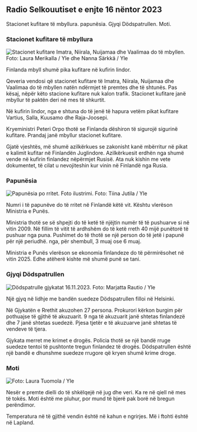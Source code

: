 ## Radio Selkouutiset e enjte 16 nëntor 2023

Stacionet kufitare të mbyllura. papunësia. Gjyqi Dödspatrullen. Moti.

### Stacionet kufitare të mbyllura

![Stacionet kufitare Imatra, Niirala, Nuijamaa dhe Vaalimaa do të mbyllen. Foto: Laura Merikalla / Yle dhe Nanna Särkkä / Yle](https://images.cdn.yle.fi/image/upload/c_crop,h_1215,w_2161,x_0,y_943/ar_1.7777777777777777,cdn.yle.fi/image/upload/c_crop,h_1215,w_2161,x_0,y_943/ar_1.7777777777777777,cdn.yle./dpr_1.0/q_auto:eco/f_auto/fl_lossy/v1700138081/39-1201615655605bd910f3)

Finlanda mbyll shumë pika kufitare në kufirin lindor.

Qeveria vendosi që stacionet kufitare të Imatra, Niirala, Nuijamaa dhe Vaalimaa do të mbyllen natën ndërmjet të premtes dhe të shtunës. Pas kësaj, nëpër këto stacione kufitare nuk kalon trafik. Stacionet kufitare janë mbyllur të paktën deri në mes të shkurtit.

Në kufirin lindor, nga e shtuna do të jenë të hapura vetëm pikat kufitare Vartius, Salla, Kuusamo dhe Raja-Joosepi.

Kryeministri Peteri Orpo thotë se Finlanda dëshiron të sigurojë sigurinë kufitare. Prandaj janë mbyllur stacionet kufitare.

Gjatë vjeshtës, më shumë azilkërkues se zakonisht kanë mbërritur në pikat e kalimit kufitar në Finlandën Juglindore. Azilkërkuesit erdhën nga shumë vende në kufirin finlandez nëpërmjet Rusisë. Ata nuk kishin me vete dokumentet, të cilat u nevojiteshin kur vinin në Finlandë nga Rusia.

### Papunësia

![Papunësia po rritet. Foto ilustrimi. Foto: Tiina Jutila / Yle](https://images.cdn.yle.fi/image/upload/c_crop,h_3007,w_5346,x_0,y_409/ar_1.7777777777777777,c_fill,g_faces,h_120,h_120,h_120,h_100,000,000,000,000,000,000,0000,h_120,h_120,h_pr.q_auto:eco/f_auto/fl_lossy/v1636455286/39-7675556012f34491801)

Numri i të papunëve do të rritet në Finlandë këtë vit. Kështu vlerëson Ministria e Punës.

Ministria thotë se së shpejti do të ketë të njëjtin numër të të pushuarve si në vitin 2009. Në fillim të vitit të ardhshëm do të ketë rreth 40 mijë punëtorë të pushuar nga puna. Pushimet do të thotë se një person do të jetë i papunë për një periudhë. nga, për shembull, 3 muaj ose 6 muaj.

Ministria e Punës vlerëson se ekonomia finlandeze do të përmirësohet në vitin 2025. Edhe atëherë kishte më shumë punë se tani.

### Gjyqi Dödspatrullen

![Dödspatrulle gjykatat 16.11.2023. Foto: Marjatta Rautio / Yle](https://images.cdn.yle.fi/image/upload/c_crop,h_2295,w_4080,x_0,y_278/ar_1.777777777777777,c_fill,g_5,w_1.q_auto:eco/f_auto/fl_lossy/v1700137634/39-12015276555f550196e3)

Një gjyq në lidhje me bandën suedeze Dödspatrullen filloi në Helsinki.

Në Gjykatën e Rrethit akuzohen 27 persona. Prokurori kërkon burgim për pothuajse të gjithë të akuzuarit. 9 nga të akuzuarit janë shtetas finlandezë dhe 7 janë shtetas suedezë. Pjesa tjetër e të akuzuarve janë shtetas të vendeve të tjera.

Gjykata merret me krimet e drogës. Policia thotë se një bandë rruge suedeze tentoi të pushtonte tregun finlandez të drogës. Dödspatrullen është një bandë e dhunshme suedeze rrugore që kryen shumë krime droge.

### Moti

![ Foto: Laura Tuomola / Yle](https://images.cdn.yle.fi/image/upload/c_crop,h_1080,w_1919,x_0,y_0/ar_1.7777777777777777,c_fill,g_5/c_crop,h_1080,w_1919,x_0,y_0/ar_1.7777777777777777,c_fill,g_5/wp_10.0/q_auto:eco/f_auto/fl_lossy/v1700136474/39-1201617655606029adf4)

Nesër e premte dielli do të shkëlqejë në jug dhe veri. Ka re në qiell në mes të tokës. Moti është me pluhur, por mund të bjerë pak borë në bregun perëndimor.

Temperatura në të gjithë vendin është në kahun e ngrirjes. Më i ftohti është në Lapland.